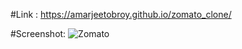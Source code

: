 #Link :
https://amarjeetobroy.github.io/zomato_clone/

#Screenshot:
![Zomato](https://github.com/user-attachments/assets/8acdfc53-bca6-4f1a-a974-bd4bf6bafbab)
